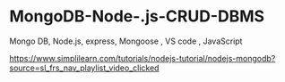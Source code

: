 # MongoDB-Node-.js-CRUD-DBMS
Mongo DB, Node.js, express, Mongoose , VS code , JavaScript

https://www.simplilearn.com/tutorials/nodejs-tutorial/nodejs-mongodb?source=sl_frs_nav_playlist_video_clicked
